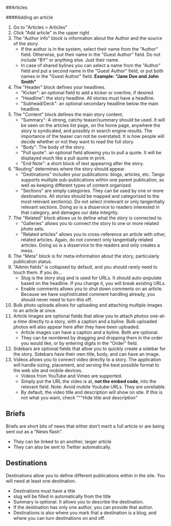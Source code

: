 ##Articles

####Adding an article

1. Go to "Articles > Articles"  
2. Click "Add article" in the upper right  
3. The "Author info" block is information about the Author and the source of the story.  
    - If the author is in the system, select their name from the "Author" field. Otherwise, put their name in the "Guest Author" field. Do not include "BY" or anything else. Just their name.   
    - In case of shared bylines you can select a name from the "Author" field and put a second name in the "Guest Author" field, or put both names in the "Guest Author" field. **Example: "Jane Doe and John Smith"**  
6. The "Header" block defines your headlines.   
    - "Kicker": an optional field to add a kicker or overline, if desired.  
    - "Headline": the story headline. All stories must have a headline.  
    - "Subhead/Deck": an optional secondary headline below the main headline.  
7. The "Content" block defines the main story content.  
    - "Summary": A strong, catchy teaser/summary should be used. It will be seen on the articles list page, on the home page, anywhere the story is syndicated, and possibly in search engine results. The importance of the teaser can not be overstated. It is how people will decide whether or not they want to read the full story.  
    - "Body": The body of the story.  
    - "Pull quote": an optional field allowing you to pull a quote. It will be displayed much like a pull quote in print.  
    - "End Note": a short block of text appearing after the story.  
8. "Routing" determines where the story should appear.
	- "Destinations" includes your publications: blogs, articles, etc. Tango supports multiple sub-publications within one parent publication, as well as keeping different types of content organized.
	- "Sections" are simply categories. They can be used by one or more destinations. All stories should be mapped and categorized to the most relevant section(s). Do not select irrelevant or only tangentially relevant sections. Doing so is a disservice to readers interested in that category, and damages our data integrity.
9. The "Related" block allows us to define what the story is connected to.
	- "Galleries" allows you to connect the story to one or more related photo sets.
	- "Related articles" allows you to cross-reference an article with other, related articles. Again, do not connect only tangentially related articles. Doing so is a disservice to the readers and only creates a mess.
10. The "Meta" block is for meta-information about the story, particularly publication status.
11. "Admin fields" is collapsed by default, and you should rarely need to touch them. If you do...
	- Slug is the story slug and is used for URLs. It should auto-populate based on the headline. If you change it, you will break existing URLs.
	- Enable comments allows you to shut down comments on an article. Because we have sophisticated comment handling already, you should never need to turn this off.
12. Bulk photo uploads allows for uploading and attaching multiple images to an article at once.
13. Article Images are optional fields that allow you to attach photos one-at-a-time directly to a story, with a caption and a byline. Bulk-uploaded photos will also appear here after they have been uploaded.
	- Article images can have a caption and a byline. Both are optional.
	- They can be reordered by dragging and dropping them in the order you would like, or by entering digits in the "Order" field.
14. Sidebars are optional fields that allow you to quickly create a sidebar for the story. Sidebars have their own title, body, and can have an image.
15. Videos allows you to connect video directly to a story. The application will handle sizing, placement, and serving the best possible format to the web site and mobile devices.
	- Videos from YouTube and Vimeo are supported. 
	- Simply put the URL the video is at, <strong>not the embed code</strong>, into the relevant field. Note: Avoid mobile Youtube URLs. They are unreliable.
	- By default, the video title and description will show on site. If this is not what you want, check "&quot;"Hide title and description"

## Briefs
Briefs are short bits of news that either don't merit a full article or are being sent out as a "News flash".

- They can be linked to an another, larger article
- They can also be sent to Twitter automatically.

## Destinations
Destinations allow you to define different publications within in the site. You will need at least one destination.
- Destinations must have a title
- slug will be filled in automatically from the title
- Summary is optional. It allows you to describe the destination.
- If the destination has only one author, you can provide that author.
- Destinations is also where you mark that a destination is a blog, and where you can turn destinations on and off.


